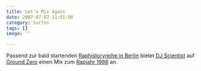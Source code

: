 ```yaml
---
title: Let's Mix Again
date: 2007-07-07 11:51:08
category: Surfen
tags: []
image: ''

---
```


Passend zur bald startenden [Raphistoryreihe in Berlin](http://www.the-groundzero.com/2007/07/06/rap-history-in-berlin-dj-scientist-mix-download/) bietet [DJ Scientist](http://www.myspace.com/djscientist) auf [Ground Zero](http://www.the-groundzero.com) einen Mix zum [Rapjahr 1986](http://www.the-groundzero.com/2007/07/06/rap-history-in-berlin-dj-scientist-mix-download/) an.
